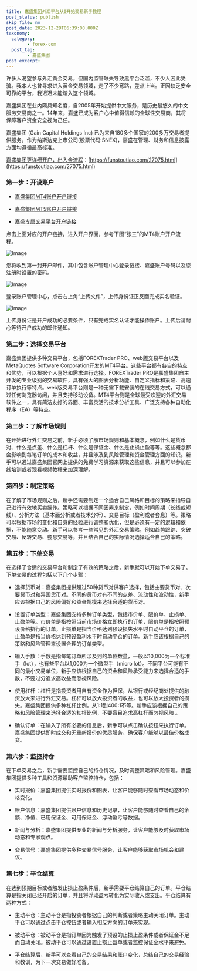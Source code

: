 ```yaml
---
title: 嘉盛集团外汇平台从0开始交易新手教程
post_status: publish
skip_file: no
post_date: 2023-12-29T06:39:00.000Z
taxonomy:
  category:
        - forex-com
  post_tag:
        - 嘉盛集团
post_excerpt: 
---
```

许多人渴望参与外汇黄金交易，但国内监管缺失导致黑平台泛滥，不少人因此受骗。我本人也曾寻求进入黄金交易领域，走了不少弯路，差点上当。正因缺乏安全可靠的平台，我迟迟未能踏入这个领域。

嘉盛集团在业内颇具知名度，自2005年开始提供中文服务，是历史最悠久的中文服务交易商之一。14年来，嘉盛已成为客户心中值得信赖的全球性交易商，其将保障客户资金安全视为己任。

嘉盛集团 (Gain Capital Holdings Inc) 已为来自180多个国家的200多万交易者提供服务。作为纳斯达克上市公司(股票代码:SNEX)，嘉盛在管理、财务和信息披露方面均遵循最高标准。

[嘉盛集团更详细开户，出入金流程](https://funstoutiao.com/27075.html)：[https://funstoutiao.com/27075.html](https://funstoutiao.com/27075.html)

### 第一步：开设账户

* [嘉盛集团MT4账户开户链接](https://s.ssgg.net/jsmt4)

* [嘉盛集团MT5账户开户链接](https://s.ssgg.net/jsmt5)

* [嘉盛专属交易平台开户链接](https://s.ssgg.net/js)

点击上面对应的开户链接，进入开户界面，参考下图“张三”的MT4账户开户流程。

![Image](https://prod-files-secure.s3.us-west-2.amazonaws.com/39ed1227-6d7d-4570-be36-9ccd4a2c4241/7a167aea-686b-400d-af59-4e18eb607a40/640.png?X-Amz-Algorithm=AWS4-HMAC-SHA256&X-Amz-Content-Sha256=UNSIGNED-PAYLOAD&X-Amz-Credential=ASIAZI2LB466TCTMI7AR%2F20251004%2Fus-west-2%2Fs3%2Faws4_request&X-Amz-Date=20251004T101312Z&X-Amz-Expires=3600&X-Amz-Security-Token=IQoJb3JpZ2luX2VjEML%2F%2F%2F%2F%2F%2F%2F%2F%2F%2FwEaCXVzLXdlc3QtMiJGMEQCIFOJLP9eWe9GkuIH4ONL7tw5K0OoH4VGdvDl8RKo1qtGAiAgHTefilJxyAKqgI2kJXy%2FXTJJ6TuXtSbvzz7M7WDPUSr%2FAwhbEAAaDDYzNzQyMzE4MzgwNSIM5qEJmyWx1F6KqP13KtwDXLJfFmf9KcDmT5yQmAAmD2fsI0Ot9OHu0e%2FkzLiyMKS8hoTNdbe3T%2BDoShwpplABBALGWY2wpmP3uCnTUKrjHEaqMuweKGqq6VHpxs7VETMEgh1HGbILVwtSz67b2DfPFyLl9fN37w8vyOnfa8avsBIRiCCPDf8Yy1uB84MWwGOA44q00S0x847K%2BAcVX6yvAs1JFB1DumRjR%2B%2BbaBeUdSPU1u247OCKTwkOj2R%2BQhDe1cfXQ7dX0P5qbdslBBzJ1mDazh5JH0q%2FXMXJNPKQ0alfEMUfriU5Swan4bjG3rN0%2BJV%2FxLOP7oy7QIaZFSHlHOsR%2BWPAJTvLL59MUoNxVNo6D%2FgaDTjQR7PEEh6l0OSCwJw7JNnEyhR4E9zmYDoi4lpTVvK4Yz5Yriru%2FFP0JZmmmX7YxdG5skdbVtw3Edir6MkCF9I5mIL4YnBgol2KMWcgLPYnT61wqTkefobgTOvr4w40fFZrtVnVO7YE6Hh1bXvaXazpha7Vh7RCkL%2FUDmV77gors9jRjRreDki2D24HHOj%2BZFrOM1grDjv1lYtebOkGXpoBc8CQaHRvEq8sUJTqICmSG3yITALHnJ1nACffO42q3R9LMtd6xeE7NzzcZD2GzYQxGWIMO0Iwm%2BCDxwY6pgFMvSvgWcrTcm4obwxy1K5GGeN35hsRFamKPgfZvFFygo5t0EdJRPwhY14W8d3YGH8OhtryxCmkQBj2JMtdlNll2c6db38qQ5QyOpyZu1KNMPoy8E%2BFLM%2BnMSy2vG4kdd72IbqBUnkYhWxr9fy7z4M0yl8yPDwz%2F5klDB2rsMt4%2BghDkleHIWXSKqFdGtwoNP3I5mZvk%2FdzRfzvtGDDpLa%2BnmHKveDZ&X-Amz-Signature=0fdda097d99ec2efe3abb156234de332fd9c457c6addb2663b45525ea64eff6a&X-Amz-SignedHeaders=host&x-amz-checksum-mode=ENABLED&x-id=GetObject)

您将收到第一封开户邮件，其中包含账户管理中心登录链接、嘉盛账户号码以及您注册时设置的密码。

![Image](https://prod-files-secure.s3.us-west-2.amazonaws.com/39ed1227-6d7d-4570-be36-9ccd4a2c4241/eaa1c6b3-2877-4284-a0e1-530e222c27fb/image.png?X-Amz-Algorithm=AWS4-HMAC-SHA256&X-Amz-Content-Sha256=UNSIGNED-PAYLOAD&X-Amz-Credential=ASIAZI2LB466TCTMI7AR%2F20251004%2Fus-west-2%2Fs3%2Faws4_request&X-Amz-Date=20251004T101312Z&X-Amz-Expires=3600&X-Amz-Security-Token=IQoJb3JpZ2luX2VjEML%2F%2F%2F%2F%2F%2F%2F%2F%2F%2FwEaCXVzLXdlc3QtMiJGMEQCIFOJLP9eWe9GkuIH4ONL7tw5K0OoH4VGdvDl8RKo1qtGAiAgHTefilJxyAKqgI2kJXy%2FXTJJ6TuXtSbvzz7M7WDPUSr%2FAwhbEAAaDDYzNzQyMzE4MzgwNSIM5qEJmyWx1F6KqP13KtwDXLJfFmf9KcDmT5yQmAAmD2fsI0Ot9OHu0e%2FkzLiyMKS8hoTNdbe3T%2BDoShwpplABBALGWY2wpmP3uCnTUKrjHEaqMuweKGqq6VHpxs7VETMEgh1HGbILVwtSz67b2DfPFyLl9fN37w8vyOnfa8avsBIRiCCPDf8Yy1uB84MWwGOA44q00S0x847K%2BAcVX6yvAs1JFB1DumRjR%2B%2BbaBeUdSPU1u247OCKTwkOj2R%2BQhDe1cfXQ7dX0P5qbdslBBzJ1mDazh5JH0q%2FXMXJNPKQ0alfEMUfriU5Swan4bjG3rN0%2BJV%2FxLOP7oy7QIaZFSHlHOsR%2BWPAJTvLL59MUoNxVNo6D%2FgaDTjQR7PEEh6l0OSCwJw7JNnEyhR4E9zmYDoi4lpTVvK4Yz5Yriru%2FFP0JZmmmX7YxdG5skdbVtw3Edir6MkCF9I5mIL4YnBgol2KMWcgLPYnT61wqTkefobgTOvr4w40fFZrtVnVO7YE6Hh1bXvaXazpha7Vh7RCkL%2FUDmV77gors9jRjRreDki2D24HHOj%2BZFrOM1grDjv1lYtebOkGXpoBc8CQaHRvEq8sUJTqICmSG3yITALHnJ1nACffO42q3R9LMtd6xeE7NzzcZD2GzYQxGWIMO0Iwm%2BCDxwY6pgFMvSvgWcrTcm4obwxy1K5GGeN35hsRFamKPgfZvFFygo5t0EdJRPwhY14W8d3YGH8OhtryxCmkQBj2JMtdlNll2c6db38qQ5QyOpyZu1KNMPoy8E%2BFLM%2BnMSy2vG4kdd72IbqBUnkYhWxr9fy7z4M0yl8yPDwz%2F5klDB2rsMt4%2BghDkleHIWXSKqFdGtwoNP3I5mZvk%2FdzRfzvtGDDpLa%2BnmHKveDZ&X-Amz-Signature=790aa5dfa15ff5a53d107e1e29c90e69c60733ec4352341cd0dd38123141571f&X-Amz-SignedHeaders=host&x-amz-checksum-mode=ENABLED&x-id=GetObject)

登录账户管理中心，点击右上角“上传文件”，上传身份证正反面完成实名验证。

![Image](https://prod-files-secure.s3.us-west-2.amazonaws.com/39ed1227-6d7d-4570-be36-9ccd4a2c4241/54090639-09fc-46b4-a135-e0289f707147/image.png?X-Amz-Algorithm=AWS4-HMAC-SHA256&X-Amz-Content-Sha256=UNSIGNED-PAYLOAD&X-Amz-Credential=ASIAZI2LB466TCTMI7AR%2F20251004%2Fus-west-2%2Fs3%2Faws4_request&X-Amz-Date=20251004T101312Z&X-Amz-Expires=3600&X-Amz-Security-Token=IQoJb3JpZ2luX2VjEML%2F%2F%2F%2F%2F%2F%2F%2F%2F%2FwEaCXVzLXdlc3QtMiJGMEQCIFOJLP9eWe9GkuIH4ONL7tw5K0OoH4VGdvDl8RKo1qtGAiAgHTefilJxyAKqgI2kJXy%2FXTJJ6TuXtSbvzz7M7WDPUSr%2FAwhbEAAaDDYzNzQyMzE4MzgwNSIM5qEJmyWx1F6KqP13KtwDXLJfFmf9KcDmT5yQmAAmD2fsI0Ot9OHu0e%2FkzLiyMKS8hoTNdbe3T%2BDoShwpplABBALGWY2wpmP3uCnTUKrjHEaqMuweKGqq6VHpxs7VETMEgh1HGbILVwtSz67b2DfPFyLl9fN37w8vyOnfa8avsBIRiCCPDf8Yy1uB84MWwGOA44q00S0x847K%2BAcVX6yvAs1JFB1DumRjR%2B%2BbaBeUdSPU1u247OCKTwkOj2R%2BQhDe1cfXQ7dX0P5qbdslBBzJ1mDazh5JH0q%2FXMXJNPKQ0alfEMUfriU5Swan4bjG3rN0%2BJV%2FxLOP7oy7QIaZFSHlHOsR%2BWPAJTvLL59MUoNxVNo6D%2FgaDTjQR7PEEh6l0OSCwJw7JNnEyhR4E9zmYDoi4lpTVvK4Yz5Yriru%2FFP0JZmmmX7YxdG5skdbVtw3Edir6MkCF9I5mIL4YnBgol2KMWcgLPYnT61wqTkefobgTOvr4w40fFZrtVnVO7YE6Hh1bXvaXazpha7Vh7RCkL%2FUDmV77gors9jRjRreDki2D24HHOj%2BZFrOM1grDjv1lYtebOkGXpoBc8CQaHRvEq8sUJTqICmSG3yITALHnJ1nACffO42q3R9LMtd6xeE7NzzcZD2GzYQxGWIMO0Iwm%2BCDxwY6pgFMvSvgWcrTcm4obwxy1K5GGeN35hsRFamKPgfZvFFygo5t0EdJRPwhY14W8d3YGH8OhtryxCmkQBj2JMtdlNll2c6db38qQ5QyOpyZu1KNMPoy8E%2BFLM%2BnMSy2vG4kdd72IbqBUnkYhWxr9fy7z4M0yl8yPDwz%2F5klDB2rsMt4%2BghDkleHIWXSKqFdGtwoNP3I5mZvk%2FdzRfzvtGDDpLa%2BnmHKveDZ&X-Amz-Signature=f3690e4c5f73dc6a4c83df72d556ad7b4c7d759f9222772b529ab894b9af5938&X-Amz-SignedHeaders=host&x-amz-checksum-mode=ENABLED&x-id=GetObject)

上传身份证是开户成功的必要条件，只有完成实名认证才能操作账户。上传后请耐心等待开户成功的邮件通知。

### 第二步：选择交易平台

嘉盛集团提供多种交易平台，包括FOREXTrader PRO、web版交易平台以及MetaQuotes Software Corporation开发的MT4平台。这些平台都有各自的特点和优势，可以根据个人喜好和需求进行选择。FOREXTrader PRO是嘉盛集团自主开发的专业级别的交易软件，具有强大的图表分析功能、自定义指标和策略、高速订单执行等特点。web版交易平台则是一种无需下载安装的在线交易方式，可以通过任何浏览器访问，并且支持移动设备。MT4平台则是全球最受欢迎的外汇交易软件之一，具有简洁友好的界面、丰富灵活的技术分析工具、广泛支持各种自动化程序（EA）等特点。

### 第三步：了解市场规则

在开始进行外汇交易之前，新手必须了解市场规则和基本概念，例如什么是货币对、什么是点差、什么是杠杆、什么是保证金、什么是止损止盈等等。这些概念都会影响到每笔订单的成本和收益，并且涉及到风险管理和资金管理方面的知识。新手可以通过嘉盛集团官网上提供的免费学习资源来获取这些信息，并且可以参加在线培训或者观看视频教程来加深理解。

### 第四步：制定策略

在了解了市场规则之后，新手还需要制定一个适合自己风格和目标的策略来指导自己进行有效地买卖操作。策略可以根据不同因素来制定，例如时间周期（长线或短线）、分析方法（基本面分析或者技术分析）、交易目标（盈利或者套息）等。策略可以根据市场的变化和自身的经验进行调整和优化，但是必须有一定的逻辑和依据，不能随意变动。新手可以参考一些常见的外汇交易策略，例如趋势跟踪、突破交易、反转交易、套息交易等，并且结合自己的实际情况选择适合自己的策略。

### 第五步：下单交易

在选择了合适的交易平台和制定了有效的策略之后，新手就可以开始下单交易了。下单交易的过程包括以下几个步骤：

* 选择货币对：嘉盛集团提供超过50种货币对供客户选择，包括主要货币对、次要货币对和异国货币对。不同的货币对有不同的点差、流动性和波动性，新手应该根据自己的风险偏好和资金规模来选择合适的货币对。

* 设置订单类型：嘉盛集团支持多种订单类型，包括市价单、限价单、止损单、止盈单等。市价单是指按照当前市场价格立即执行的订单，限价单是指按照预设价格执行的订单，止损单是指当价格达到预设损失水平时自动平仓的订单，止盈单是指当价格达到预设盈利水平时自动平仓的订单。新手应该根据自己的策略和风险管理来设置合理的订单类型。

* 输入手数：手数是指每笔订单所涉及到的单位数量，一般以10,000为一个标准手（lot），也有些平台以1,000为一个微型手（micro lot）。不同平台可能有不同的最小交易单位，新手应该根据自己的资金和风险承受能力来选择合适的手数，不要过分追求高收益而忽视风险。

* 使用杠杆：杠杆是指投资者用自有资金作为担保，从银行或经纪商处提供的融资放大来进行外汇交易。杠杆可以放大投资者的收益，也可以放大投资者的损失。嘉盛集团提供多种杠杆比例，从1:1到400:1不等。新手应该根据自己的策略和风险管理来选择合适的杠杆比例，不要盲目追求高杠杆而忽视风险 。

* 确认订单：在输入了所有必要的信息后，新手可以点击确认按钮来执行订单。嘉盛集团提供即时成交和无重新报价的优质服务，确保客户能够以最佳价格成交。

### 第六步：监控持仓

在下单交易之后，新手需要监控自己的持仓情况，及时调整策略和风险管理。嘉盛集团提供多种工具和资源帮助客户监控持仓，包括：

* 实时报价：嘉盛集团提供实时报价和图表，让客户能够随时查看市场动态和价格变化。

* 账户信息：嘉盛集团提供账户信息和历史记录，让客户能够随时查看自己的余额、净值、已用保证金、可用保证金、浮动盈亏等数据。

* 新闻与分析：嘉盛集团提供专业的新闻与分析服务，让客户能够及时获取市场动态和专家观点。

* 交易信号：嘉盛集团提供多种交易信号服务，让客户能够获取市场机会和建议。

### 第七步：平仓结算

在达到预期目标或者触发止损止盈条件后，新手需要平仓结算自己的订单。平仓结算是指关闭已经开启的订单，并且将浮动盈亏转化为实际收入或支出。平仓结算有两种方式：

* 主动平仓：主动平仓是指投资者根据自己的判断或者策略主动关闭订单。主动平仓可以通过点击平仓按钮或者输入相反方向的订单来实现。

* 被动平仓：被动平仓是指订单因为触发了预设的止损止盈条件或者保证金不足而自动关闭。被动平仓可以通过设置止损止盈单或者监控保证金水平来避免。

* 平仓结算后，新手可以查看自己的交易结果和账户变化，总结自己的交易经验和教训，为下一次交易做好准备。